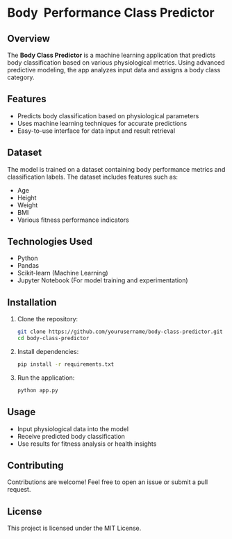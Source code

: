 # Body  Performance Class Predictor

## Overview

The **Body Class Predictor** is a machine learning application that predicts body classification based on various physiological metrics. Using advanced predictive modeling, the app analyzes input data and assigns a body class category.

## Features

- Predicts body classification based on physiological parameters
- Uses machine learning techniques for accurate predictions
- Easy-to-use interface for data input and result retrieval

## Dataset

The model is trained on a dataset containing body performance metrics and classification labels. The dataset includes features such as:

- Age
- Height
- Weight
- BMI
- Various fitness performance indicators

## Technologies Used

- Python
- Pandas 
- Scikit-learn (Machine Learning)
- Jupyter Notebook (For model training and experimentation)

## Installation

1. Clone the repository:
   ```bash
   git clone https://github.com/yourusername/body-class-predictor.git
   cd body-class-predictor
   ```
2. Install dependencies:
   ```bash
   pip install -r requirements.txt
   ```
3. Run the application:
   ```bash
   python app.py
   ```

## Usage

- Input physiological data into the model
- Receive predicted body classification
- Use results for fitness analysis or health insights

## Contributing

Contributions are welcome! Feel free to open an issue or submit a pull request.

## License

This project is licensed under the MIT License.

